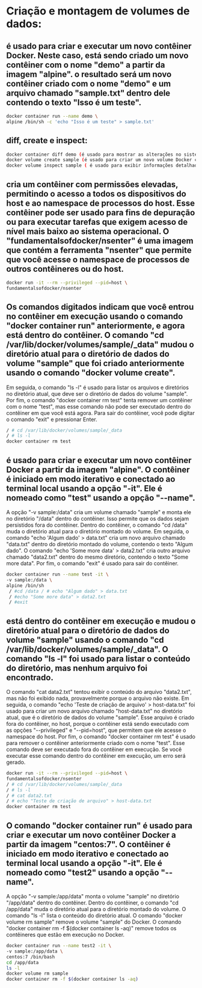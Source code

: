 # Criação e montagem de volumes de dados:

## é usado para criar e executar um novo contêiner Docker. Neste caso, está sendo criado um novo contêiner com o nome "demo" a partir da imagem "alpine". o resultado será um novo contêiner criado com o nome "demo" e um arquivo chamado "sample.txt" dentro dele contendo o texto "Isso é um teste".
```sh
docker container run --name demo \
alpine /bin/sh -c 'echo "Isso é um teste" > sample.txt'
```

## diff, create e inspect:
```sh
docker container diff demo (é usado para mostrar as alterações no sistema de arquivos de um contêiner Docker em relação à imagem base. No caso, o contêiner "demo" criado anteriormente está sendo inspecionado.)
docker volume create sample (é usado para criar um novo volume Docker chamado "sample". Volumes são usados para armazenar dados persistentes de um contêiner Docker)
docker volume inspect sample ( é usado para exibir informações detalhadas sobre um volume Docker chamado "sample", como o caminho do diretório do host em que o volume está armazenado e outras configurações relacionadas ao volume. O comando exibirá as informações em formato JSON.)
```

##  cria um contêiner com permissões elevadas, permitindo o acesso a todos os dispositivos do host e ao namespace de processos do host. Esse contêiner pode ser usado para fins de depuração ou para executar tarefas que exigem acesso de nível mais baixo ao sistema operacional. O "fundamentalsofdocker/nsenter" é uma imagem que contém a ferramenta "nsenter" que permite que você acesse o namespace de processos de outros contêineres ou do host.
```sh
docker run -it --rm --privileged --pid=host \
fundamentalsofdocker/nsenter
```

## Os comandos digitados indicam que você entrou no contêiner em execução usando o comando "docker container run" anteriormente, e agora está dentro do contêiner. O comando "cd /var/lib/docker/volumes/sample/_data" mudou o diretório atual para o diretório de dados do volume "sample" que foi criado anteriormente usando o comando "docker volume create".
Em seguida, o comando "ls -l" é usado para listar os arquivos e diretórios no diretório atual, que deve ser o diretório de dados do volume "sample".
Por fim, o comando "docker container rm test" tenta remover um contêiner com o nome "test", mas esse comando não pode ser executado dentro do contêiner em que você está agora. Para sair do contêiner, você pode digitar o comando "exit" e pressionar Enter.
```sh
/ # cd /var/lib/docker/volumes/sample/_data
/ # ls -l
docker container rm test
```

## é usado para criar e executar um novo contêiner Docker a partir da imagem "alpine". O contêiner é iniciado em modo iterativo e conectado ao terminal local usando a opção "-it". Ele é nomeado como "test" usando a opção "--name".
A opção "-v sample:/data" cria um volume chamado "sample" e monta ele no diretório "/data" dentro do contêiner. Isso permite que os dados sejam persistidos fora do contêiner.
Dentro do contêiner, o comando "cd /data" muda o diretório atual para o diretório montado do volume.
Em seguida, o comando "echo 'Algum dado' > data.txt" cria um novo arquivo chamado "data.txt" dentro do diretório montado do volume, contendo o texto "Algum dado".
O comando "echo 'Some more data' > data2.txt" cria outro arquivo chamado "data2.txt" dentro do mesmo diretório, contendo o texto "Some more data".
Por fim, o comando "exit" é usado para sair do contêiner.
```sh
docker container run --name test -it \
-v sample:/data \
alpine /bin/sh
 / #cd /data / # echo "Algum dado" > data.txt
 / #echo "Some more data" > data2.txt
 / #exit
```

## está dentro do contêiner em execução e mudou o diretório atual para o diretório de dados do volume "sample" usando o comando "cd /var/lib/docker/volumes/sample/_data". O comando "ls -l" foi usado para listar o conteúdo do diretório, mas nenhum arquivo foi encontrado.
O comando "cat data2.txt" tentou exibir o conteúdo do arquivo "data2.txt", mas não foi exibido nada, provavelmente porque o arquivo não existe.
Em seguida, o comando "echo 'Teste de criação de arquivo' > host-data.txt" foi usado para criar um novo arquivo chamado "host-data.txt" no diretório atual, que é o diretório de dados do volume "sample". Esse arquivo é criado fora do contêiner, no host, porque o contêiner está sendo executado com as opções "--privileged" e "--pid=host", que permitem que ele acesse o namespace do host.
Por fim, o comando "docker container rm test" é usado para remover o contêiner anteriormente criado com o nome "test". Esse comando deve ser executado fora do contêiner em execução. Se você executar esse comando dentro do contêiner em execução, um erro será gerado.
```sh
docker run -it --rm --privileged --pid=host \
fundamentalsofdocker/nsenter
/ # cd /var/lib/docker/volumes/sample/_data
/ # ls -l
/ # cat data2.txt
/ # echo "Teste de criação de arquivo" > host-data.txt
docker container rm test
```

## O comando "docker container run" é usado para criar e executar um novo contêiner Docker a partir da imagem "centos:7". O contêiner é iniciado em modo iterativo e conectado ao terminal local usando a opção "-it". Ele é nomeado como "test2" usando a opção "--name".
A opção "-v sample:/app/data" monta o volume "sample" no diretório "/app/data" dentro do contêiner.
Dentro do contêiner, o comando "cd /app/data" muda o diretório atual para o diretório montado do volume.
O comando "ls -l" lista o conteúdo do diretório atual.
O comando "docker volume rm sample" remove o volume "sample" do Docker.
O comando "docker container rm -f $(docker container ls -aq)" remove todos os contêineres que estão em execução no Docker.
```sh
docker container run --name test2 -it \
-v sample:/app/data \
centos:7 /bin/bash
cd /app/data
ls -l
docker volume rm sample
docker container rm -f $(docker container ls -aq)
```











































































































